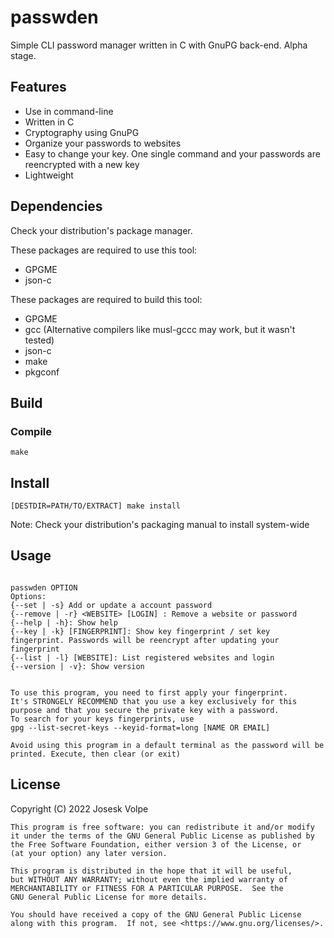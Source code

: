 # passwden
Simple CLI password manager written in C with GnuPG back-end. Alpha stage.

## Features
* Use in command-line
* Written in C
* Cryptography using GnuPG
* Organize your passwords to websites
* Easy to change your key. One single command and your passwords are reencrypted with a new key
* Lightweight

## Dependencies
Check your distribution's package manager.

These packages are required to use this tool:
* GPGME
* json-c

These packages are required to build this tool:
* GPGME
* gcc (Alternative compilers like musl-gccc may work, but it wasn't tested)
* json-c
* make
* pkgconf

## Build
### Compile
`make`
## Install
`[DESTDIR=PATH/TO/EXTRACT] make install`

Note: Check your distribution's packaging manual to install system-wide

## Usage
```passwden {WEBSITE [LOGIN]}: Show passwords

passwden OPTION
Options:
{--set | -s} Add or update a account password
{--remove | -r} <WEBSITE> [LOGIN] : Remove a website or password
{--help | -h}: Show help
{--key | -k} [FINGERPRINT]: Show key fingerprint / set key fingerprint. Passwords will be reencrypt after updating your fingerprint
{--list | -l} [WEBSITE]: List registered websites and login
{--version | -v}: Show version


To use this program, you need to first apply your fingerprint.
It's STRONGELY RECOMMEND that you use a key exclusively for this purpose and that you secure the private key with a password.
To search for your keys fingerprints, use
gpg --list-secret-keys --keyid-format=long [NAME OR EMAIL]

Avoid using this program in a default terminal as the password will be printed. Execute, then clear (or exit)
```


## License
 Copyright (C) 2022  Josesk Volpe

    This program is free software: you can redistribute it and/or modify
    it under the terms of the GNU General Public License as published by
    the Free Software Foundation, either version 3 of the License, or
    (at your option) any later version.

    This program is distributed in the hope that it will be useful,
    but WITHOUT ANY WARRANTY; without even the implied warranty of
    MERCHANTABILITY or FITNESS FOR A PARTICULAR PURPOSE.  See the
    GNU General Public License for more details.

    You should have received a copy of the GNU General Public License
    along with this program.  If not, see <https://www.gnu.org/licenses/>.
